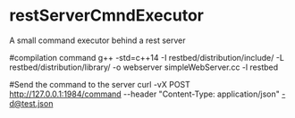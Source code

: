 # restServerCmndExecutor
A small command executor behind a rest server

#compilation command
g++ -std=c++14 -I restbed/distribution/include/ -L restbed/distribution/library/ -o webserver simpleWebServer.cc -l restbed

#Send the command to the server 
curl -vX POST http://127.0.0.1:1984/command --header "Content-Type: application/json" -d@test.json
